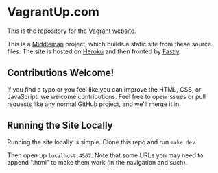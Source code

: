 # VagrantUp.com

This is the repository for the [Vagrant website](https://www.vagrantup.com).

This is a [Middleman](http://middlemanapp.com) project, which builds a static
site from these source files. The site is hosted on [Heroku](http://heroku.com)
and then fronted by [Fastly](http://fastly.com).

## Contributions Welcome!

If you find a typo or you feel like you can improve the HTML, CSS, or
JavaScript, we welcome contributions. Feel free to open issues or pull
requests like any normal GitHub project, and we'll merge it in.

## Running the Site Locally

Running the site locally is simple. Clone this repo and run `make dev`.

Then open up `localhost:4567`. Note that some URLs you may need to append
".html" to make them work (in the navigation and such).
